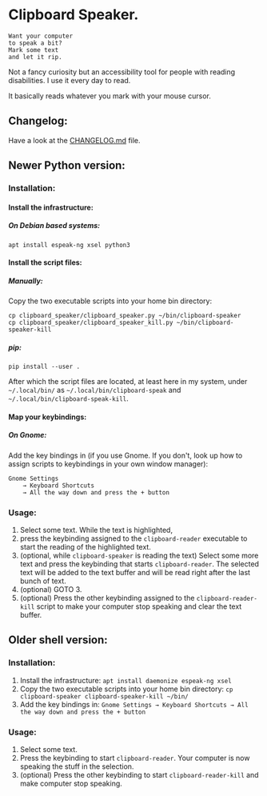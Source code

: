 # Clipboard Speaker.

    Want your computer
    to speak a bit?
    Mark some text
    and let it rip.

Not a fancy curiosity but an accessibility tool for people with reading
disabilities. I use it every day to read.

It basically reads whatever you mark with your mouse cursor.

## Changelog:

Have a look at the <a href="CHANGELOG.md">CHANGELOG.md</a> file.

## Newer Python version:

### Installation:

#### Install the infrastructure:

##### On Debian based systems:

`apt install espeak-ng xsel python3`

#### Install the script files:

##### Manually:

Copy the two executable scripts into your home bin directory:

```
cp clipboard_speaker/clipboard_speaker.py ~/bin/clipboard-speaker
cp clipboard_speaker/clipboard_speaker_kill.py ~/bin/clipboard-speaker-kill
```

##### pip:

```
pip install --user .
```

After which the script files are located, at least here in my system, under
`~/.local/bin/` as `~/.local/bin/clipboard-speak` and
`~/.local/bin/clipboard-speak-kill`.

#### Map your keybindings:

##### On Gnome:

Add the key bindings in (if you use Gnome. If you don't, look up how to
    assign scripts to keybindings in your own window manager):

```
Gnome Settings
    → Keyboard Shortcuts
    → All the way down and press the + button
```

### Usage:

1. Select some text. While the text is highlighted,
2. press the keybinding assigned to the `clipboard-reader` executable to start
    the reading of the highlighted text.
3. (optional, while `clipboard-speaker` is reading the text) Select some more
    text and press the keybinding that starts `clipboard-reader`. The selected
    text will be added to the text buffer and will be read right after the last
    bunch of text.
4. (optional) GOTO 3.
5. (optional) Press the other keybinding assigned to the `clipboard-reader-kill`
    script to make your computer stop speaking and clear the text buffer.

## Older shell version:

### Installation:

1. Install the infrastructure:
    `apt install daemonize espeak-ng xsel`
2. Copy the two executable scripts into your home bin directory:
    `cp clipboard-speaker clipboard-speaker-kill ~/bin/`
3. Add the key bindings in:
    `Gnome Settings → Keyboard Shortcuts → All the way down and press the + button`

### Usage:

1. Select some text.
2. Press the keybinding to start `clipboard-reader`. Your computer is now speaking the stuff in the selection.
3. (optional) Press the other keybinding to start `clipboard-reader-kill` and make computer stop speaking.
